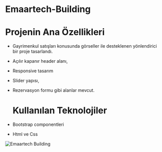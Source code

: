 # Emaartech-Building

# Projenin Ana Özellikleri

- Gayrimenkul satışları konusunda görseller ile desteklenen yönlendirici bir 
  proje tasarlandı.
- Açılır kapanır header alanı,
- Responsive tasarım
- Slider yapısı,
- Rezervasyon formu  gibi alanlar mevcut.

  # Kullanılan Teknolojiler
  
- Bootstrap componentleri
- Html ve Css 


![Emaartech Building](https://github.com/user-attachments/assets/1cf26c6d-67b6-4de9-ab0c-95f296fe10b2)
